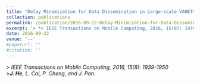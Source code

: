 ```yaml
---
title: "Delay Minimization for Data Dissemination in Large-scale VANETs with Buses and Taxis"
collection: publications
permalink: /publication/2016-09-22-Delay-Minimization-for-Data-Dissemination/
excerpt: '> *> IEEE Transactions on Mobile Computing, 2016, 15(8): 1939-1950*<br>> ***J. He**, L. Cai, P. Cheng, and J. Pan*.'
date: 2016-09-22
venue: '--'
#paperurl: ''
#citation: ''
---
```

*> IEEE Transactions on Mobile Computing, 2016, 15(8): 1939-1950*  
*>**J. He**, L. Cai, P. Cheng, and J. Pan*.
